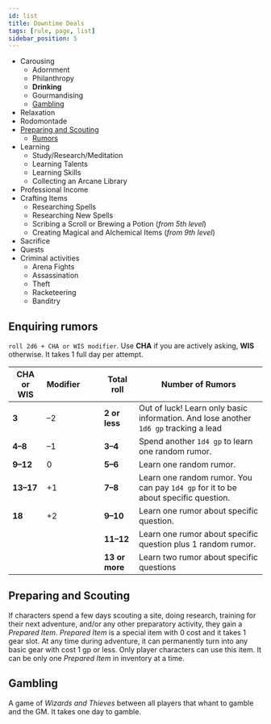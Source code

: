 ```yaml
---
id: list
title: Downtime Deals
tags: [rule, page, list]
sidebar_position: 5
---
```


- Carousing
    - Adornment
    - Philanthropy
    - **Drinking**
    - Gourmandising
    - [Gambling](#gambling)
- Relaxation
- Rodomontade
- [Preparing and Scouting](#preparing-and-scouting)
    - [Rumors](#enquiring-rumors)
- Learning
    - Study/Research/Meditation
    - Learning Talents
    - Learning Skills
    - Collecting an Arcane Library
- Professional Income
- Crafting Items
    - Researching Spells
    - Researching New Spells
    - Scribing a Scroll or Brewing a Potion (*from 5th level*)
    - Creating Magical and Alchemical Items (*from 9th level*)
- Sacrifice
- Quests
- Criminal activities
    - Arena Fights
    - Assassination
    - Theft
    - Racketeering
    - Banditry

## Enquiring rumors

`roll 2d6 + CHA or WIS modifier`. Use **CHA** if you are actively asking, **WIS** otherwise. It takes 1 full day per attempt.

| CHA or WIS | Modifier |     |     | Total roll     | Number of Rumors                                                                     |
| ---------- | -------- | --- | --- | -------------- | ------------------------------------------------------------------------------------ |
| **3**      | –2       |     |     | **2 or less**  | Out of luck! Learn only basic information. And lose another `1d6 gp` tracking a lead |
| **4–8**    | –1       |     |     | **3–4**        | Spend another `1d4 gp` to learn one random rumor.                                    |
| **9–12**   | 0        |     |     | **5–6**        | Learn one random rumor.                                                              |
| **13–17**  | +1       |     |     | **7–8**        | Learn one random rumor. You can pay `1d4 gp` for it to be about specific question.   |
| **18**     | +2       |     |     | **9–10**       | Learn one rumor about specific question.                                             |
|            |          |     |     | **11–12**      | Learn one rumor about specific question plus 1 random rumor.                         |
|            |          |     |     | **13 or more** | Learn two rumor about specific questions                                             |

## Preparing and Scouting

If characters spend a few days scouting a site, doing research, training for their next adventure, and/or any other preparatory activity, they gain a *Prepared Item*. *Prepared Item* is a special item with 0 cost and it takes 1 gear slot. At any time during adventure, it can permanently turn into any basic gear with cost 1 gp or less. Only player characters can use this item. It can be only one *Prepared Item* in inventory at a time.

## Gambling

A game of *Wizards and Thieves* between all players that whant to gamble and the GM. It takes one day to gamble.

